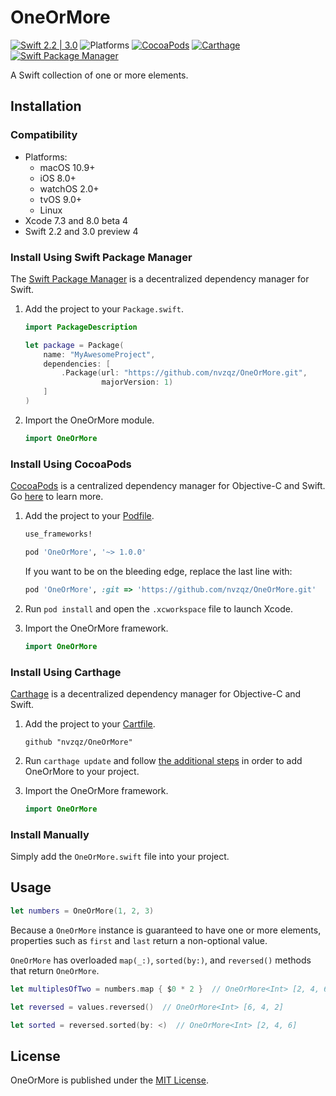 # OneOrMore

[![Swift 2.2 | 3.0](https://img.shields.io/badge/swift-2.2%20%7C%203.0-orange.svg)](https://developer.apple.com/swift/)
![Platforms](https://img.shields.io/badge/platform-ios%20%7C%20macos%20%7C%20watchos%20%7C%20tvos%20%7C%20linux-lightgrey.svg)
[![CocoaPods](https://img.shields.io/cocoapods/v/OneOrMore.svg)](https://cocoapods.org/pods/OneOrMore)
[![Carthage](https://img.shields.io/badge/Carthage-compatible-4BC51D.svg?style=flat)](https://github.com/Carthage/Carthage)
[![Swift Package Manager](https://img.shields.io/badge/SPM-compatible-orange.svg)](https://swift.org/package-manager/)

A Swift collection of one or more elements.

## Installation

### Compatibility

- Platforms:
    - macOS 10.9+
    - iOS 8.0+
    - watchOS 2.0+
    - tvOS 9.0+
    - Linux
- Xcode 7.3 and 8.0 beta 4
- Swift 2.2 and 3.0 preview 4

### Install Using Swift Package Manager
The [Swift Package Manager](https://swift.org/package-manager/) is a
decentralized dependency manager for Swift.

1. Add the project to your `Package.swift`.

    ```swift
    import PackageDescription

    let package = Package(
        name: "MyAwesomeProject",
        dependencies: [
            .Package(url: "https://github.com/nvzqz/OneOrMore.git",
                     majorVersion: 1)
        ]
    )
    ```

2. Import the OneOrMore module.

    ```swift
    import OneOrMore
    ```

### Install Using CocoaPods
[CocoaPods](https://cocoapods.org/) is a centralized dependency manager for
Objective-C and Swift. Go [here](https://guides.cocoapods.org/using/index.html)
to learn more.

1. Add the project to your [Podfile](https://guides.cocoapods.org/using/the-podfile.html).

    ```ruby
    use_frameworks!

    pod 'OneOrMore', '~> 1.0.0'
    ```

    If you want to be on the bleeding edge, replace the last line with:

    ```ruby
    pod 'OneOrMore', :git => 'https://github.com/nvzqz/OneOrMore.git'
    ```

2. Run `pod install` and open the `.xcworkspace` file to launch Xcode.

3. Import the OneOrMore framework.

    ```swift
    import OneOrMore
    ```

### Install Using Carthage
[Carthage](https://github.com/Carthage/Carthage) is a decentralized dependency
manager for Objective-C and Swift.

1. Add the project to your [Cartfile](https://github.com/Carthage/Carthage/blob/master/Documentation/Artifacts.md#cartfile).

    ```
    github "nvzqz/OneOrMore"
    ```

2. Run `carthage update` and follow [the additional steps](https://github.com/Carthage/Carthage#getting-started)
   in order to add OneOrMore to your project.

3. Import the OneOrMore framework.

    ```swift
    import OneOrMore
    ```

### Install Manually

Simply add the `OneOrMore.swift` file into your project.

## Usage

```swift
let numbers = OneOrMore(1, 2, 3)
```

Because a `OneOrMore` instance is guaranteed to have one or more elements,
properties such as `first` and `last` return a non-optional value.

`OneOrMore` has overloaded `map(_:)`, `sorted(by:)`, and `reversed()` methods
that return `OneOrMore`.

```swift
let multiplesOfTwo = numbers.map { $0 * 2 }  // OneOrMore<Int> [2, 4, 6]

let reversed = values.reversed()  // OneOrMore<Int> [6, 4, 2]

let sorted = reversed.sorted(by: <)  // OneOrMore<Int> [2, 4, 6]
```

## License

OneOrMore is published under the [MIT License](https://opensource.org/licenses/MIT).
